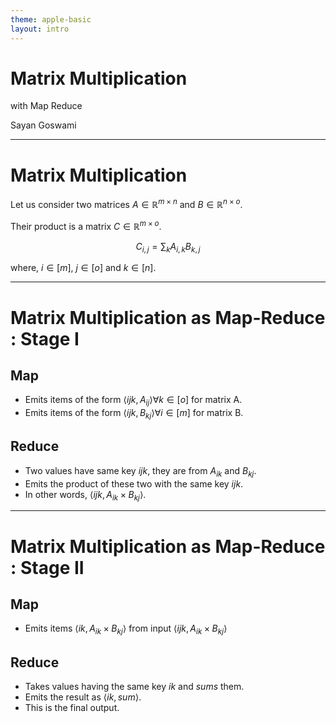 ```yaml
---
theme: apple-basic
layout: intro
---
```


# Matrix Multiplication
with Map Reduce

<div class="absolute bottom-10">
    <span class="font-700">
        Sayan Goswami
    </span>
</div>

---

# Matrix Multiplication

Let us consider two matrices $A \in \mathbb{R}^{m \times n}$ and $B \in \mathbb{R}^{n \times o}$.

Their product is a matrix $C \in \mathbb{R}^{m \times o}$.

$$C_{i, j} = \sum_k A_{i, k} B_{k, j}$$

where, $i \in [m]$, $j \in [o]$ and $k \in [n]$.

---

# Matrix Multiplication as Map-Reduce : Stage I

## Map

- Emits items of the form $\langle ijk, A_{ij} \rangle \forall k \in [o]$ for matrix A.
- Emits items of the form $\langle ijk, B_{kj} \rangle \forall i \in [m]$ for matrix B.

## Reduce

- Two values have same key $ijk$, they are from $A_{ik}$ and $B_{kj}$.
- Emits the product of these two with the same key $ijk$.
- In other words, $\langle ijk, A_{ik} \times B_{kj} \rangle$.

---

# Matrix Multiplication as Map-Reduce : Stage II

## Map

- Emits items $\langle ik, A_{ik} \times B_{kj} \rangle$ from input $\langle ijk, A_{ik} \times B_{kj} \rangle$

## Reduce

- Takes values having the same key $ik$ and $sums$ them.
- Emits the result as $\langle ik, sum\rangle$.
- This is the final output.
